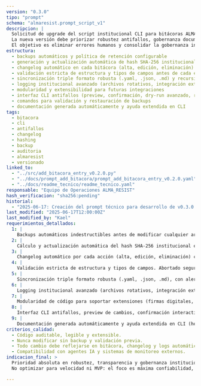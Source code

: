 ```yaml
---
version: "0.3.0"
tipo: "prompt"
schema: "almaresist.prompt_script_v1"
descripcion: |
  Solicitud de upgrade del script institucional CLI para bitácoras ALMA_RESIST (add_bitacora_entry).
  La nueva versión debe priorizar robustez antifallos, gobernanza documental, trazabilidad, y escalabilidad máxima.
  El objetivo es eliminar errores humanos y consolidar la gobernanza institucional del módulo.
estructura:
  - backups automáticos y política de retención configurable
  - generación y actualización automática de hash SHA-256 institucional
  - changelog automático en cada bitácora (alta, edición, eliminación)
  - validación estricta de estructura y tipos de campos antes de cada escritura
  - sincronización triple formato robusta (.yaml, .json, .md) y recursiva
  - logging institucional avanzado (archivos rotativos, integración externa)
  - modularidad y extensibilidad para futuras integraciones
  - interfaz CLI antifallos (preview, confirmación, dry-run avanzado, restore-backup)
  - comandos para validación y restauración de backups
  - documentación generada automáticamente y ayuda extendida en CLI
tags:
  - bitacora
  - cli
  - antifallos
  - changelog
  - hashing
  - backup
  - auditoria
  - almaresist
  - versionado
linked_to:
  - "../src/add_bitacora_entry_v0.2.0.py"
  - "../docs/prompt_add_bitacora/prompt_add_bitacora_entry_v0.2.0.yaml"
  - "../docs/readme_tecnico/readme_tecnico.yaml"
responsable: "Equipo de Operaciones ALMA_RESIST"
hash_verificacion: "sha256:pending"
historial:
  - "2025-06-17: Creación del prompt técnico para desarrollo de v0.3.0 bajo enfoque antifallos y gobernanza total."
last_modified: "2025-06-17T12:00:00Z"
last_modified_by: "Kael"
requerimientos_detallados:
  1: |
    Backups automáticos indestructibles antes de modificar cualquier archivo, con política de retención configurable.
  2: |
    Cálculo y actualización automática del hash SHA-256 institucional en cada cambio, registrado en el campo 'hash_verificacion' y backups.
  3: |
    Changelog automático por cada acción (alta, edición, eliminación) con fecha, acción, usuario, hash previo y nuevo.
  4: |
    Validación estricta de estructura y tipos de campos. Abortado seguro si hay error y registro de alerta con opción de rollback.
  5: |
    Sincronización triple formato robusta (.yaml, .json, .md), con alerta ante divergencias y opción de regeneración forzada.
  6: |
    Logging institucional avanzado (archivos rotativos, integración externa, logs de errores, warnings, operaciones, timestamps y usuario).
  7: |
    Modularidad de código para soportar extensiones (firmas digitales, backups en nube, triggers externos).
  8: |
    Interfaz CLI antifallos, preview de cambios, confirmación interactiva, simulación extendida (dry-run), comando de validación y restauración de backups.
  9: |
    Documentación generada automáticamente y ayuda extendida en CLI (help avanzado, ejemplos, advertencias, mejores prácticas).
criterios_calidad:
  - Código auditable, legible y extensible.
  - Nunca modificar sin backup y validación previa.
  - Todo cambio debe reflejarse en bitácora, changelog y logs automáticos.
  - Compatibilidad con agentes IA y sistemas de monitoreo externos.
indicacion_final: >
  Prioridad absoluta en robustez, transparencia y gobernanza institucional. 
  No optimizar para velocidad ni MVP: el foco es máxima confiabilidad, auditoría y trazabilidad.

---
```


